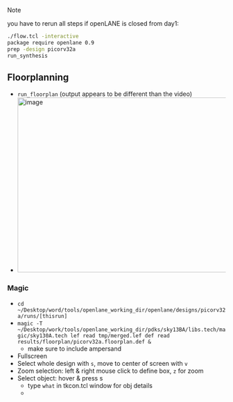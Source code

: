 > [!NOTE]
> you have to rerun all steps if openLANE is closed
> from day1:
> ```bash
> ./flow.tcl -interactive
> package require openlane 0.9
> prep -design picorv32a
> run_synthesis
> ```

## Floorplanning
- `run_floorplan` (output appears to be different than the video)
- <img width="1453" height="402" alt="image" src="https://github.com/user-attachments/assets/5e5c3878-ee35-4b46-992e-15db9155b7fa" />

### Magic
- `cd ~/Desktop/word/tools/openlane_working_dir/openlane/designs/picorv32a/runs/[thisrun]`
- `magic -T ~/Desktop/work/tools/openlane_working_dir/pdks/sky13BA/libs.tech/magic/sky130A.tech lef read tmp/merged.lef def read results/floorplan/picorv32a.floorplan.def &`
  - make sure to include ampersand
- Fullscreen
- Select whole design with `s`, move to center of screen with `v`
- Zoom selection: left & right mouse click to define box, `z` for zoom
- Select object: hover & press s
  - type `what` in tkcon.tcl window for obj details
  - 
